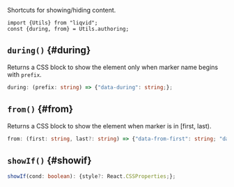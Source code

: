Shortcuts for showing/hiding content.

```tsx
import {Utils} from "liqvid";
const {during, from} = Utils.authoring;
```

## `during()` {#during}

Returns a CSS block to show the element only when marker name begins with `prefix`.

```typescript
during: (prefix: string) => {"data-during": string;};
```

## `from()` {#from}

Returns a CSS block to show the element when marker is in [first, last).

```typescript
from: (first: string, last?: string) => {"data-from-first": string; "data-from-last"?: string;};
```

## `showIf()` {#showif}

```typescript
showIf(cond: boolean): {style?: React.CSSProperties;};
```
